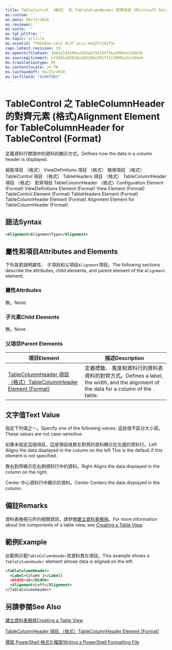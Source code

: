 ```yaml
---
title: TableControl （格式） 的 TableColumnHeader 對齊項目 |Microsoft Docs
ms.custom: ''
ms.date: 09/13/2016
ms.reviewer: ''
ms.suite: ''
ms.tgt_pltfrm: ''
ms.topic: article
ms.assetid: ff85e83a-c9c2-4c37-accc-e6a27c182f3c
caps.latest.revision: 19
ms.openlocfilehash: 16b41535109ca503e679a135f5ba30054e33de5b
ms.sourcegitcommit: e7445ba8203da304286c591ff513900ad1c244a4
ms.translationtype: MT
ms.contentlocale: zh-TW
ms.lasthandoff: 04/23/2019
ms.locfileid: "62067003"
---
```

# <a name="alignment-element-for-tablecolumnheader-for-tablecontrol-format"></a><span data-ttu-id="fab27-102">TableControl 之 TableColumnHeader 的對齊元素 (格式)</span><span class="sxs-lookup"><span data-stu-id="fab27-102">Alignment Element for TableColumnHeader for TableControl (Format)</span></span>

<span data-ttu-id="fab27-103">定義資料行標頭中的資料的顯示方式。</span><span class="sxs-lookup"><span data-stu-id="fab27-103">Defines how the data in a column header is displayed.</span></span>

<span data-ttu-id="fab27-104">組態項目 （格式） ViewDefinitions 項目 （格式） 檢視項目 （格式） TableControl 項目 （格式） TableHeaders 項目 （格式） TableColumnHeader 項目 （格式） 對齊項目 TableColumnHeader （格式）</span><span class="sxs-lookup"><span data-stu-id="fab27-104">Configuration Element (Format) ViewDefinitions Element (Format) View Element (Format) TableControl Element (Format) TableHeaders Element (Format) TableColumnHeader Element (Format) Alignment Element for TableColumnHeader (Format)</span></span>

## <a name="syntax"></a><span data-ttu-id="fab27-105">語法</span><span class="sxs-lookup"><span data-stu-id="fab27-105">Syntax</span></span>

```xml
<Alignment>AlignmentType</Alignment>
```

## <a name="attributes-and-elements"></a><span data-ttu-id="fab27-106">屬性和項目</span><span class="sxs-lookup"><span data-stu-id="fab27-106">Attributes and Elements</span></span>

<span data-ttu-id="fab27-107">下列各節說明屬性、 子項目和父項目`Alignment`項目。</span><span class="sxs-lookup"><span data-stu-id="fab27-107">The following sections describe the attributes, child elements, and parent element of the `Alignment` element.</span></span>

### <a name="attributes"></a><span data-ttu-id="fab27-108">屬性</span><span class="sxs-lookup"><span data-stu-id="fab27-108">Attributes</span></span>

<span data-ttu-id="fab27-109">無。</span><span class="sxs-lookup"><span data-stu-id="fab27-109">None.</span></span>

### <a name="child-elements"></a><span data-ttu-id="fab27-110">子元素</span><span class="sxs-lookup"><span data-stu-id="fab27-110">Child Elements</span></span>

<span data-ttu-id="fab27-111">無。</span><span class="sxs-lookup"><span data-stu-id="fab27-111">None.</span></span>

### <a name="parent-elements"></a><span data-ttu-id="fab27-112">父項目</span><span class="sxs-lookup"><span data-stu-id="fab27-112">Parent Elements</span></span>

|<span data-ttu-id="fab27-113">項目</span><span class="sxs-lookup"><span data-stu-id="fab27-113">Element</span></span>|<span data-ttu-id="fab27-114">描述</span><span class="sxs-lookup"><span data-stu-id="fab27-114">Description</span></span>|
|-------------|-----------------|
|[<span data-ttu-id="fab27-115">TableColumnHeader 項目 （格式）</span><span class="sxs-lookup"><span data-stu-id="fab27-115">TableColumnHeader Element (Format)</span></span>](./tablecolumnheader-element-format.md)|<span data-ttu-id="fab27-116">定義標籤、 寬度和資料行的資料表資料的對齊方式。</span><span class="sxs-lookup"><span data-stu-id="fab27-116">Defines a label, the width, and the alignment of the data for a column of the table.</span></span>|

## <a name="text-value"></a><span data-ttu-id="fab27-117">文字值</span><span class="sxs-lookup"><span data-stu-id="fab27-117">Text Value</span></span>

<span data-ttu-id="fab27-118">指定下列值之一。</span><span class="sxs-lookup"><span data-stu-id="fab27-118">Specify one of the following values.</span></span> <span data-ttu-id="fab27-119">這些值不區分大小寫。</span><span class="sxs-lookup"><span data-stu-id="fab27-119">These values are not case-sensitive.</span></span>

<span data-ttu-id="fab27-120">如果未指定這個項目，這是預設值靠左對齊的資料顯示在左邊的資料行。</span><span class="sxs-lookup"><span data-stu-id="fab27-120">Left Aligns the data displayed in the column on the left This is the default if this element is not specified.</span></span>

<span data-ttu-id="fab27-121">靠右對齊顯示在右側資料行中的資料。</span><span class="sxs-lookup"><span data-stu-id="fab27-121">Right Aligns the data displayed in the column on the right.</span></span>

<span data-ttu-id="fab27-122">Center 中心資料行中顯示的資料。</span><span class="sxs-lookup"><span data-stu-id="fab27-122">Center Centers the data displayed in the column.</span></span>

## <a name="remarks"></a><span data-ttu-id="fab27-123">備註</span><span class="sxs-lookup"><span data-stu-id="fab27-123">Remarks</span></span>

<span data-ttu-id="fab27-124">資料表檢視元件的相關資訊，請參閱[建立資料表檢視](./creating-a-table-view.md)。</span><span class="sxs-lookup"><span data-stu-id="fab27-124">For more information about the components of a table view, see [Creating a Table View](./creating-a-table-view.md).</span></span>

## <a name="example"></a><span data-ttu-id="fab27-125">範例</span><span class="sxs-lookup"><span data-stu-id="fab27-125">Example</span></span>

<span data-ttu-id="fab27-126">此範例示範`TableColumnHeader`其資料靠左項目。</span><span class="sxs-lookup"><span data-stu-id="fab27-126">This example shows a `TableColumnHeader` element whose data is aligned on the left.</span></span>

```xml
<TableColumnHeader>
  <Label>Column 1</Label)
  <Width>16</Width>
  <Alignment>Left</Alignment>
</TableColumnHeader>
```

## <a name="see-also"></a><span data-ttu-id="fab27-127">另請參閱</span><span class="sxs-lookup"><span data-stu-id="fab27-127">See Also</span></span>

[<span data-ttu-id="fab27-128">建立資料表檢視</span><span class="sxs-lookup"><span data-stu-id="fab27-128">Creating a Table View</span></span>](./creating-a-table-view.md)

[<span data-ttu-id="fab27-129">TableColumnHeader 項目 （格式）</span><span class="sxs-lookup"><span data-stu-id="fab27-129">TableColumnHeader Element (Format)</span></span>](./tablecolumnheader-element-format.md)

[<span data-ttu-id="fab27-130">撰寫 PowerShell 格式化檔案</span><span class="sxs-lookup"><span data-stu-id="fab27-130">Writing a PowerShell Formatting File</span></span>](./writing-a-powershell-formatting-file.md)
